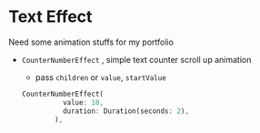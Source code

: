 # Text Effect

Need some animation stuffs for my portfolio

- `CounterNumberEffect` , simple text counter scroll up animation

  - pass `children` or `value`, `startValue`

  ```dart
  CounterNumberEffect(
            value: 10,
            duration: Duration(seconds: 2),
          ),
  ```
